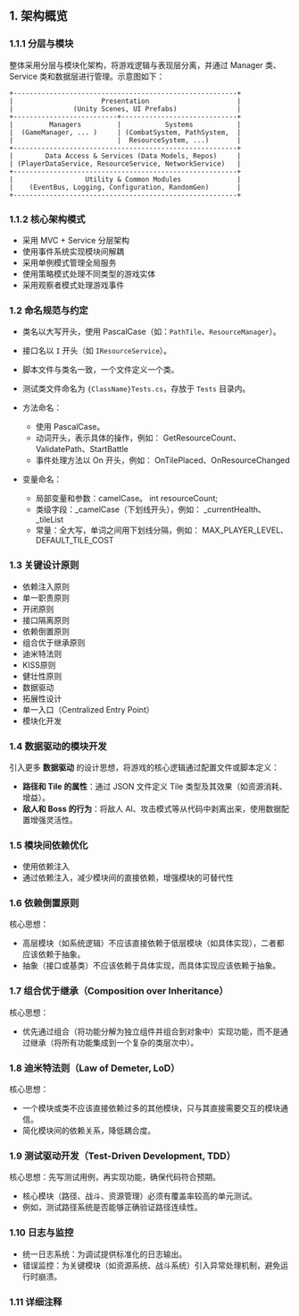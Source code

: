 ## 1. 架构概览

### 1.1.1 分层与模块
整体采用分层与模块化架构，将游戏逻辑与表现层分离，并通过 Manager 类、Service 类和数据层进行管理。示意图如下：

```plaintext
+--------------------------------------------------------+
|                      Presentation                      |
|               (Unity Scenes, UI Prefabs)               |
+--------------------------+-----------------------------+
|         Managers         |           Systems           |
|  (GameManager, ... )     | (CombatSystem, PathSystem,  |
|                          |  ResourceSystem, ...)       |
+--------------------------------------------------------+
|        Data Access & Services (Data Models, Repos)     |
| (PlayerDataService, ResourceService, NetworkService)   |
+--------------------------------------------------------+
|                  Utility & Common Modules              |
|    (EventBus, Logging, Configuration, RandomGen)       |
+--------------------------------------------------------+

```

### 1.1.2 核心架构模式
- 采用 MVC + Service 分层架构
- 使用事件系统实现模块间解耦
- 采用单例模式管理全局服务
- 使用策略模式处理不同类型的游戏实体
- 采用观察者模式处理游戏事件


### 1.2 命名规范与约定
- 类名以大写开头，使用 PascalCase（如：`PathTile`、`ResourceManager`）。
- 接口名以 `I` 开头（如 `IResourceService`）。
- 脚本文件与类名一致，一个文件定义一个类。
- 测试类文件命名为 `{ClassName}Tests.cs`，存放于 `Tests` 目录内。
- 方法命名：

   - 使用 PascalCase。
   - 动词开头，表示具体的操作，例如：
        GetResourceCount、ValidatePath、StartBattle
   - 事件处理方法以 On 开头，例如：
        OnTilePlaced、OnResourceChanged

- 变量命名：

    - 局部变量和参数：camelCase。
        int resourceCount;
    - 类级字段：_camelCase（下划线开头），例如：
        _currentHealth、_tileList
    - 常量：全大写，单词之间用下划线分隔，例如：
        MAX_PLAYER_LEVEL、DEFAULT_TILE_COST

### 1.3 关键设计原则
- 依赖注入原则
- 单一职责原则
- 开闭原则
- 接口隔离原则
- 依赖倒置原则
- 组合优于继承原则
- 迪米特法则
- KISS原则
- 健壮性原则
- 数据驱动
- 拓展性设计
- 单一入口（Centralized Entry Point）
- 模块化开发

### 1.4 数据驱动的模块开发
引入更多 **数据驱动** 的设计思想，将游戏的核心逻辑通过配置文件或脚本定义：

-  **路径和 Tile 的属性**：通过 JSON 文件定义 Tile 类型及其效果（如资源消耗、增益）。
-  **敌人和 Boss 的行为**：将敌人 AI、攻击模式等从代码中剥离出来，使用数据配置增强灵活性。

### 1.5 模块间依赖优化

- 使用依赖注入
- 通过依赖注入，减少模块间的直接依赖，增强模块的可替代性

### 1.6 依赖倒置原则
核心思想：
- 高层模块（如系统逻辑）不应该直接依赖于低层模块（如具体实现），二者都应该依赖于抽象。
- 抽象（接口或基类）不应该依赖于具体实现，而具体实现应该依赖于抽象。

### 1.7 组合优于继承（Composition over Inheritance）
核心思想：
- 优先通过组合（将功能分解为独立组件并组合到对象中）实现功能，而不是通过继承（将所有功能集成到一个复杂的类层次中）。

### 1.8 迪米特法则（Law of Demeter, LoD）
核心思想：
- 一个模块或类不应该直接依赖过多的其他模块，只与其直接需要交互的模块通信。
- 简化模块间的依赖关系，降低耦合度。

### 1.9 测试驱动开发（Test-Driven Development, TDD）
核心思想：先写测试用例，再实现功能，确保代码符合预期。

- 核心模块（路径、战斗、资源管理）必须有覆盖率较高的单元测试。
- 例如，测试路径系统是否能够正确验证路径连续性。

### 1.10 日志与监控

- 统一日志系统：为调试提供标准化的日志输出。
- 错误监控：为关键模块（如资源系统、战斗系统）引入异常处理机制，避免运行时崩溃。

### 1.11 详细注释